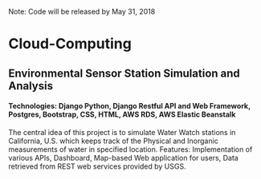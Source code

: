 Note: Code will be released by May 31, 2018
# Cloud-Computing
## Environmental Sensor Station Simulation and Analysis 

#### Technologies: Django Python, Django Restful API and Web Framework, Postgres, Bootstrap, CSS, HTML, AWS RDS, AWS Elastic Beanstalk

The central idea of this project is to simulate Water Watch stations in California, U.S. which keeps track of the Physical and Inorganic measurements of water in specified location. Features: Implementation of various APIs, Dashboard, Map-based Web application for users, Data retrieved from REST web services provided by USGS.


